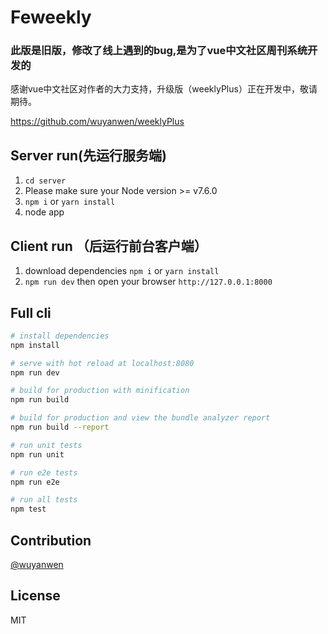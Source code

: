 # Feweekly
### 此版是旧版，修改了线上遇到的bug,是为了vue中文社区周刊系统开发的

感谢vue中文社区对作者的大力支持，升级版（weeklyPlus）正在开发中，敬请期待。

https://github.com/wuyanwen/weeklyPlus


## Server run(先运行服务端)

1. `cd server`
2. Please make sure your Node version >= v7.6.0
3. `npm i` or `yarn install`
4. node app


## Client run （后运行前台客户端）

1. download dependencies `npm i` or `yarn install `
2. `npm run dev` then open your browser `http://127.0.0.1:8000`


## Full cli

``` bash
# install dependencies
npm install

# serve with hot reload at localhost:8080
npm run dev

# build for production with minification
npm run build

# build for production and view the bundle analyzer report
npm run build --report

# run unit tests
npm run unit

# run e2e tests
npm run e2e

# run all tests
npm test
```
## Contribution
[@wuyanwen](https://github.com/wuyanwen)

## License

MIT

